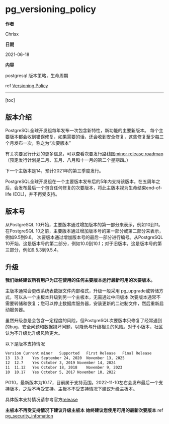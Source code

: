 # pg_versioning_policy

**作者**

Chrisx

**日期**

2021-06-18

**内容**

postgresql 版本策略，生命周期

ref [Versioning Policy](https://www.postgresql.org/support/versioning/)

----

[toc]

## 版本介绍

PostgreSQL全球开发组每年发布一次包含新特性，新功能的主要新版本。
每个主要版本都会收到错误修复，如果需要的话，还会收到安全修复，这些修复至少每三个月发布一次，称之为“次要版本”

有关次要发行计划的更多信息，可以查看次要发行路线图[minor release roadmap](https://www.postgresql.org/developer/roadmap/)（预定发行计划是二月、五月、八月和十一月的第二个星期四。）

下一个主版本是14，预计2021年的第三季度发行。

PostgreSQL全球开发组在一个主要版本发布后的5年内支持该版本。在五周年之后，会发布最后一个包含任何修复的次要版本，将此主版本视为生命结束end-of-life (EOL)，并不再受支持。

## 版本号

从PostgreSQL 10开始，主要版本通过增加版本的第一部分来表示，例如10到11。在PostgreSQL 10之前，主要版本通过增加版本号的第一部分或第二部分来表示，例如9.5到9.6。
次要版本通过增加版本号的最后一部分进行编号。从PostgreSQL 10开始，这是版本号的第二部分，例如10.0到10.1；对于旧版本，这是版本号的第三部分，例如9.5.3到9.5.4。

## 升级

**我们始终建议所有用户为正在使用的任何主要版本运行最新可用的次要版本。**

主版本通常会更改系统表数据文件内部格式，升级一般采用 pg_upgrade或转储方式，可以从一个主板本升级到另一个主板本，无需通过中间版本
次要版本通常不需要转储和恢复；您可以停止数据库服务器，安装更新的二进制文件，然后重新启动服务器。

虽然升级总是会包含一定程度的风险，但PostgreSQL次要版本只修复了经常遇到的bug、安全问题和数据损坏问题，以降低与升级相关的风险。对于小版本，社区认为不升级比升级风险更大。

以下是版本支持情况

```sh
Version	Current minor	Supported	First Release	Final Release
13	13.3	Yes	September 24, 2020	November 13, 2025
12	12.7	Yes	October 3, 2019	November 14, 2024
11	11.12	Yes	October 18, 2018	November 9, 2023
10	10.17	Yes	October 5, 2017	November 10, 2022
```

PG10，最新版本为10.17，目前属于支持范围。2022-11-10左右会发布最后一个支持版本，之后不再受支持。主板本不受支持情况下建议升级主板本。

具体版本支持情况请参考官方[release](https://www.postgresql.org/support/versioning/)

**主板本不再受支持情况下建议升级主板本**
**始终建议您使用可用的最新次要版本** ref [pg_security_infomation](./pg_security_Information.md)